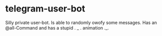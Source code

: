 # telegram-user-bot

Silly private user-bot. Is able to randomly owofy some messages. Has an @all-Command and has a stupid . _ . animation ._.
